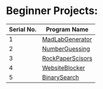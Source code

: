 # Beginner Projects:

| Serial No. | Program Name |
|------------|--------------|
|1           | [MadLabGenerator](https://github.com/psavarmattas/Python-Projects/blob/master/MadLabGenerator.py) | 
|2           | [NumberGuessing](https://github.com/psavarmattas/Python-Projects/blob/master/NumberGuessing.py) | 
|3           | [RockPaperScisors](https://github.com/psavarmattas/Python-Projects/blob/master/RockPaperScissors.py) |
|4           | [WebsiteBlocker](https://github.com/psavarmattas/Python-Projects/blob/master/WebsiteBlocker.py) |
|5           | [BinarySearch](https://github.com/psavarmattas/Python-Projects/blob/master/BinarySearch.py) |